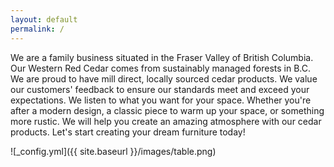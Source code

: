 ```yaml
---
layout: default
permalink: /
---
```

We are a family business situated in the Fraser Valley of British Columbia. Our Western Red Cedar comes from sustainably managed forests in B.C. We are proud to have mill direct, locally sourced cedar products. We value our customers' feedback to ensure our standards meet and exceed your expectations. We listen to what you want for your space. Whether you're after a modern design, a classic piece to warm up your space, or something more rustic. We will help you create an amazing atmosphere with our cedar products. Let's start creating your dream furniture today!

![_config.yml]({{ site.baseurl }}/images/table.png)